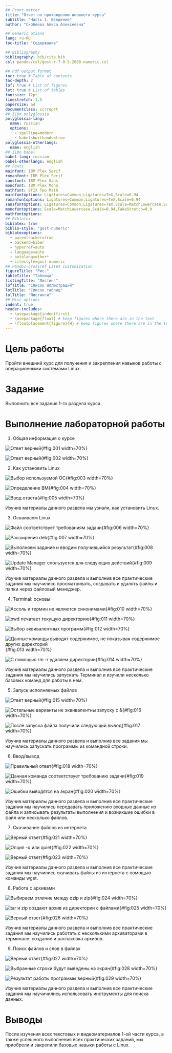 ```yaml
---
## Front matter
title: "Отчет по прохождению внешнего курса"
subtitle: "Часть 1. Введение"
author: "Скобеева Алиса Алексеевна"

## Generic otions
lang: ru-RU
toc-title: "Содержание"

## Bibliography
bibliography: bib/cite.bib
csl: pandoc/csl/gost-r-7-0-5-2008-numeric.csl

## Pdf output format
toc: true # Table of contents
toc-depth: 2
lof: true # List of figures
lot: true # List of tables
fontsize: 12pt
linestretch: 1.5
papersize: a4
documentclass: scrreprt
## I18n polyglossia
polyglossia-lang:
  name: russian
  options:
	- spelling=modern
	- babelshorthands=true
polyglossia-otherlangs:
  name: english
## I18n babel
babel-lang: russian
babel-otherlangs: english
## Fonts
mainfont: IBM Plex Serif
romanfont: IBM Plex Serif
sansfont: IBM Plex Sans
monofont: IBM Plex Mono
mathfont: STIX Two Math
mainfontoptions: Ligatures=Common,Ligatures=TeX,Scale=0.94
romanfontoptions: Ligatures=Common,Ligatures=TeX,Scale=0.94
sansfontoptions: Ligatures=Common,Ligatures=TeX,Scale=MatchLowercase,Scale=0.94
monofontoptions: Scale=MatchLowercase,Scale=0.94,FakeStretch=0.9
mathfontoptions:
## Biblatex
biblatex: true
biblio-style: "gost-numeric"
biblatexoptions:
  - parentracker=true
  - backend=biber
  - hyperref=auto
  - language=auto
  - autolang=other*
  - citestyle=gost-numeric
## Pandoc-crossref LaTeX customization
figureTitle: "Рис."
tableTitle: "Таблица"
listingTitle: "Листинг"
lofTitle: "Список иллюстраций"
lotTitle: "Список таблиц"
lolTitle: "Листинги"
## Misc options
indent: true
header-includes:
  - \usepackage{indentfirst}
  - \usepackage{float} # keep figures where there are in the text
  - \floatplacement{figure}{H} # keep figures where there are in the text
---
```


# Цель работы

Пройти внешний курс для получения и закрепления навыков работы с операционными системами Linux.

# Задание

Выполнить все задания 1-го раздела курса.


# Выполнение лабораторной работы

1. Общая информация о курсе

![Ответ верный](image/1.png){#fig:001 width=70%}

![Ответ верный](image/2.png){#fig:002 width=70%}

2. Как установить Linux 

![Выбор используемой ОС](image/3.png){#fig:003 width=70%}

![Определение ВМ](image/4.png){#fig:004 width=70%}

![Ввод ответа](image/5.png){#fig:005 width=70%}

Изучив материалы данного раздела мы узнали, как установить Linux.

3. Осваиваем Linux

![Файл соответствует требованиям задачи](image/6.png){#fig:006 width=70%}

![Расширения deb](image/7.png){#fig:007 width=70%}

![Выполняем задание и вводим получившийся результат](image/8.png){#fig:008 width=70%}

![Update Manager спользуется для следующих действий](image/9.png){#fig:009 width=70%}

Изучив материалы данного раздела и выполнив все практические задания мы научились просматривать, создавать и удалять файлы и папки через файловый менеджер. 

4. Terminal: основы

![Ассоль и термин не являются синонимами](image/10.png){#fig:010 width=70%}

![pwd печатает текущую директорию](image/11.png){#fig:011 width=70%}

![Выбор эквивалентных программ](image/12.png){#fig:012 width=70%}

![Данные команды выводят содержимое, не показывая содержимое других директорий](image/13.png){#fig:013 width=70%}

![С помощью rm -r удаляем директории](image/14.png){#fig:014 width=70%}

Изучив материалы данного раздела и выполнив все практические задания мы научились запускать Терминал и изучили несколько базовых команд для работы в нем.

5. Запуск исполняемых файлов

![Ответ верный](image/15.png){#fig:015 width=70%}

![Остальные варианты не эквивалентны запуску с &](image/16.png){#fig:016 width=70%}

![После запуска файла получили следующий вывод](image/17.png){#fig:017 width=70%}

Изучив материалы данного раздела и выполнив все задания мы научились запускать программы из командной строки.

6. Ввод/вывод

![Правильный ответ](image/18.png){#fig:018 width=70%}

![Данная команда соответствует требованию задачи](image/19.png){#fig:019 width=70%}

![Ошибки выводятся на экран](image/20.png){#fig:020 width=70%}

Изучив материалы данного раздела и выполнив все практические задания мы научились передавать приложению входные данные из файла и записывать результаты выполнения и возникшие ошибки в файл или несколько файлов.

7. Скачивание файлов из интернета

![Верный ответ](image/21.png){#fig:021 width=70%}

![Опция -q или quiet](image/22.png){#fig:022 width=70%}

![Верный ответ](image/23.png){#fig:023 width=70%}

Изучив материалы данного раздела и выполнив все практические задания мы научились скачивать файлы из интернета с помощью команды wget.

8. Работа с архивами

![Выбираем отличие между qzip и zip](image/24.png){#fig:024 width=70%}

![tar и zip создают архив из директории с файлами](image/25.png){#fig:025 width=70%}

![Верный ответ](image/26.png){#fig:026 width=70%}

Изучив материалы данного раздела и выполнив все практические задания мы научились работать с несколькими архиваторами в терминале: создание и распаковка архивов.

9. Поиск файлов и слов в файлах

![Верный ответ](image/27.png){#fig:027 width=70%}

![Выбранные строки будут выведены на экран](image/28.png){#fig:028 width=70%}

![Результат работы программы верный](image/29.png){#fig:029 width=70%}

Изучив материалы данного раздела и выполнив все практические задания мы научичились использовать инструменты для поиска данных. 

# Выводы

После изучения всех текстовых и видеоматериалов 1-ой части курса, а также успешного выполнения всех практических заданий, мы приобрели и закрепили базовые навыки работы с Linux.


